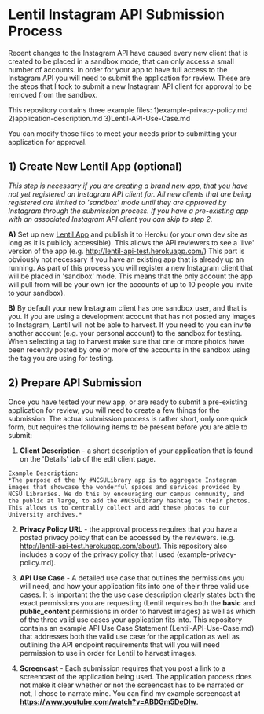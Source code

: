 # Lentil Instagram API Submission Process
Recent changes to the Instagram API have caused every new client that is created to be placed in a sandbox mode, that can only access a small number of accounts. In order for your app to have full access to the Instagram API you will need to submit the application for review. These are the steps that I took to submit a new Instagram API client for approval to be removed from the sandbox.

This repository contains three example files:
 1)example-privacy-policy.md
 2)application-description.md
 3)Lentil-API-Use-Case.md

You can modify those files to meet your needs prior to submitting your application for approval. 

## 1) Create New Lentil App (optional)
*This step is necessary if you are creating a brand new app, that you have not yet registered an Instagram API client for. All new clients that are being registered are limited to 'sandbox' mode until they are approved by Instagram through the submission process. If you have a pre-existing app with an associated Instagram API client you can skip to step 2.*

  **A)** Set up new [Lentil App](https://github.com/ncsu-libraries/lentil) and publish it to Heroku (or your own dev site as long as it is publicly accessible). This allows the API reviewers to see a 'live' version of the app (e.g. http://lentil-api-test.herokuapp.com/) This part is obviously not necessary if you have an existing app that is already up an running. As part of this process you will register a new Instagram client that will be placed in 'sandbox' mode. This means that the only account the app will pull from will be your own (or the accounts of up to 10 people you invite to your sandbox).

  **B)** By default your new Instagram client has one sandbox user, and that is you. If you are using a development account that has not posted any images to Instagram, Lentil will not be able to harvest. If you need to you can invite another account (e.g. your personal account) to the sandbox for testing. When selecting a tag to harvest make sure that one or more photos have been recently posted by one or more of the accounts in the sandbox using the tag you are using for testing.

## 2) Prepare API Submission
Once you have tested your new app, or are ready to submit a pre-existing application for review, you will need to create a few things for the submission. The actual submission process is rather short, only one quick form, but requires the following items to be present before you are able to submit:

  1) **Client Description** - a short description of your application that is found on the 'Details' tab of the edit client page.

    Example Description:  
    *The purpose of the My #NCSULibrary app is to aggregate Instagram images that showcase the wonderful spaces and services provided by NCSU Libraries. We do this by encouraging our campus community, and the public at large, to add the #NCSULibrary hashtag to their photos. This allows us to centrally collect and add these photos to our University archives.*

  2) **Privacy Policy URL** - the approval process requires that you have a posted privacy policy that can be accessed by the reviewers. (e.g. http://lentil-api-test.herokuapp.com/about). This repository also includes a copy of the privacy policy that I used (example-privacy-policy.md).

  3) **API Use Case** - A detailed use case that outlines the permissions you will need, and how your application fits into one of their three valid use cases. It is important the the use case description clearly states both the exact permissions you are requesting (Lentil requires both the **basic** and **public_content** permissions in order to harvest images) as well as which of the three valid use cases your application fits into. This repository contains an example API Use Case Statement (Lentil-API-Use-Case.md) that addresses both the valid use case for the application as well as outlining the API endpoint requirements that will you will need permission to use in order for Lentil to harvest images. 

  4) **Screencast** - Each submission requires that you post a link to a screencast of the application being used. The application process does not make it clear whether or not the screencast has to be narrated or not, I chose to narrate mine. You can find my example screencast at **https://www.youtube.com/watch?v=ABDGm5DeDIw**.
